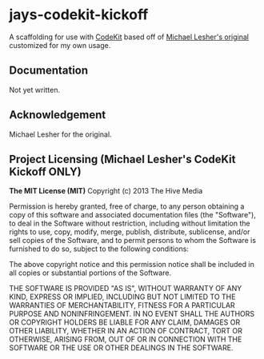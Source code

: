 jays-codekit-kickoff
===============

A scaffolding for use with [CodeKit](http://incident57.com/codekit/) based off of [Michael Lesher's original](http://github.com/thehive/codekit-kickoff) customized for my own usage.

## Documentation

Not yet written.

## Acknowledgement

Michael Lesher for the original.

## Project Licensing (Michael Lesher's CodeKit Kickoff ONLY)

**The MIT License (MIT)** 
Copyright (c) 2013 The Hive Media

Permission is hereby granted, free of charge, to any person obtaining a copy of this software and associated documentation files (the "Software"), to deal in the Software without 
restriction, including without limitation the rights to use, copy, modify, merge, publish, distribute, sublicense, and/or sell copies of the Software, and to permit persons to whom 
the Software is furnished to do so, subject to the following conditions:

The above copyright notice and this permission notice shall be included in all copies or substantial portions of the Software.
 
THE SOFTWARE IS PROVIDED "AS IS", WITHOUT WARRANTY OF ANY KIND, EXPRESS OR IMPLIED, INCLUDING BUT NOT LIMITED TO THE WARRANTIES OF MERCHANTABILITY, FITNESS FOR A PARTICULAR PURPOSE AND NONINFRINGEMENT. IN NO EVENT SHALL THE AUTHORS OR COPYRIGHT HOLDERS BE LIABLE FOR ANY CLAIM, DAMAGES OR OTHER LIABILITY, WHETHER IN AN ACTION OF CONTRACT, TORT OR OTHERWISE, ARISING FROM, OUT OF OR IN CONNECTION WITH THE SOFTWARE OR THE USE OR OTHER DEALINGS IN THE SOFTWARE.
